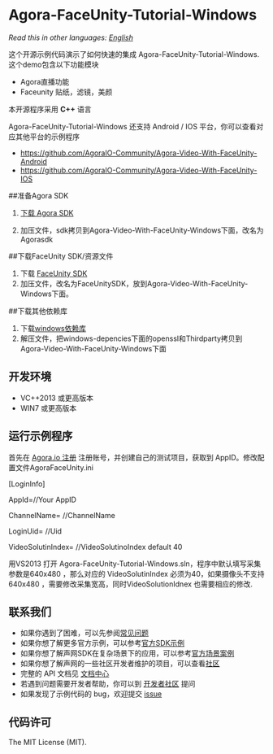 # Agora-FaceUnity-Tutorial-Windows

*Read this in other languages: [English](README.md)*

 这个开源示例代码演示了如何快速的集成 Agora-FaceUnity-Tutorial-Windows. 这个demo包含以下功能模块

 - Agora直播功能
 - Faceunity 贴纸，滤镜，美颜

 本开源程序采用 **C++** 语言

Agora-FaceUnity-Tutorial-Windows 还支持 Android / IOS 平台，你可以查看对应其他平台的示例程序

- https://github.com/AgoraIO-Community/Agora-Video-With-FaceUnity-Android
- https://github.com/AgoraIO-Community/Agora-Video-With-FaceUnity-IOS

##准备Agora SDK
1. [下载 Agora SDK](https://download.agora.io/sdk/release/Agora_Native_SDK_for_Windows(x86)_v3_0_0_FULL.zip)

2. 加压文件，sdk拷贝到Agora-Video-With-FaceUnity-Windows下面，改名为Agorasdk

##下载FaceUnity SDK/资源文件

1. 下载 [FaceUnity SDK](https://github.com/AgoraIO/FaceUnityLegacy/releases/download/6.6.0/FaceUnitySDK-Windows.zip)
2. 加压文件，改名为FaceUnitySDK，放到Agora-Video-With-FaceUnity-Windows下面。

##下载其他依赖库
1. 下载[windows依赖库](https://github.com/AgoraIO/FaceUnityLegacy/releases/download/6.6.0/windows-depencies.zip)
2. 解压文件，把windows-depencies下面的openssl和Thirdparty拷贝到Agora-Video-With-FaceUnity-Windows下面

## 开发环境
* VC++2013 或更高版本
* WIN7 或更高版本

## 运行示例程序
首先在 [Agora.io 注册](https://dashboard.agora.io/cn/signup/) 注册账号，并创建自己的测试项目，获取到 AppID。修改配置文件AgoraFaceUnity.ini


[LoginInfo]

AppId=//Your AppID

ChannelName= //ChannelName

LoginUid= //Uid

VideoSolutinIndex= //VideoSolutinoIndex default 40

用VS2013 打开 Agora-FaceUnity-Tutorial-Windows.sln，程序中默认填写采集参数是640x480 ，那么对应的 VideoSolutinIndex 必须为40，如果摄像头不支持640x480 ，需要修改采集宽高，同时VideoSolutionIdnex 也需要相应的修改.


## 联系我们

- 如果你遇到了困难，可以先参阅[常见问题](https://docs.agora.io/cn/faq)
- 如果你想了解更多官方示例，可以参考[官方SDK示例](https://github.com/AgoraIO)
- 如果你想了解声网SDK在复杂场景下的应用，可以参考[官方场景案例](https://github.com/AgoraIO-usecase)
- 如果你想了解声网的一些社区开发者维护的项目，可以查看[社区](https://github.com/AgoraIO-Community)
- 完整的 API 文档见 [文档中心](https://docs.agora.io/cn/)
- 若遇到问题需要开发者帮助，你可以到 [开发者社区](https://rtcdeveloper.com/) 提问
- 如果发现了示例代码的 bug，欢迎提交 [issue](https://github.com/AgoraIO/FaceUnity/issues)

## 代码许可

The MIT License (MIT).
